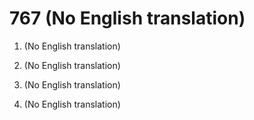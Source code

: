 # 767 (No English translation)

1.  (No English translation)

2.  (No English translation)

3.  (No English translation)

4.  (No English translation)

